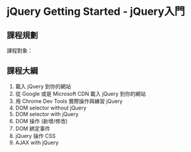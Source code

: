 # jQuery Getting Started - jQuery入門

## 課程規劃

課程對象：

## 課程大綱

1. 載入 jQuery 到你的網站
2. 從 Google 或是 Microsoft CDN 載入 jQuery 到你的網站
3. 用 Chrome Dev Tools 實際操作與練習 jQuery
4. DOM selector without jQuery
5. DOM selector with jQuery
6. DOM 操作 (新增/修改)
7. DOM 綁定事件
8. jQuery 操作 CSS
9. AJAX with jQuery 
